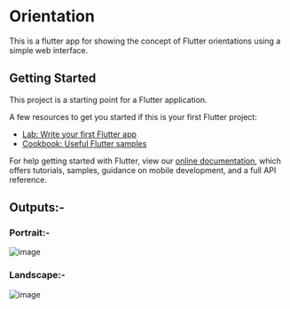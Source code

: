 # Orientation

This is a flutter app for showing the concept of Flutter orientations using a simple web interface.

## Getting Started

This project is a starting point for a Flutter application.

A few resources to get you started if this is your first Flutter project:

- [Lab: Write your first Flutter app](https://flutter.dev/docs/get-started/codelab)
- [Cookbook: Useful Flutter samples](https://flutter.dev/docs/cookbook)

For help getting started with Flutter, view our
[online documentation](https://flutter.dev/docs), which offers tutorials,
samples, guidance on mobile development, and a full API reference.

## Outputs:- 

### Portrait:- 

![image](https://user-images.githubusercontent.com/60535124/133894883-a8f9be2e-0ec1-4983-b898-74076161a0cb.png)

### Landscape:-

![image](https://user-images.githubusercontent.com/60535124/133894898-9c52eed5-da25-4ac6-8e02-9e20c702953a.png)


  
